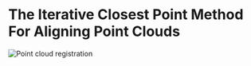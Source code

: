 # The Iterative Closest Point Method For Aligning Point Clouds
![Point cloud registration](./out.gif)

